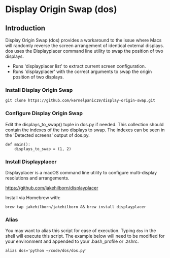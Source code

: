 # Display Origin Swap (dos)
## Introduction
Display Origin Swap (dos) provides a workaround to the issue where Macs will randomly reverse the screen arrangement of identical external displays. dos uses the Displayplacer command line utility to swap the position of two displays.

* Runs 'displayplacer list' to extract current screen configuration.  
* Runs 'displayplacer' with the correct arguments to swap the origin position of two displays.

### Install Display Origin Swap

```
git clone https://github.com/kernelpanic19/display-origin-swap.git
```

### Configure Display Origin Swap
Edit the displays_to_swap() tuple in dos.py if needed.  This collection should contain the indexes of the two displays to swap. The indexes can be seen in the 'Detected screens' output of dos.py.
```
def main():
    displays_to_swap = (1, 2)
```

### Install Displayplacer
Displayplacer is a macOS command line utility to configure multi-display resolutions and arrangements.

https://github.com/jakehilborn/displayplacer
 
Install via Homebrew with:
```
brew tap jakehilborn/jakehilborn && brew install displayplacer
```
### Alias
You may want to alias this script for ease of execution. Typing `dos` in the shell will execute this script.
The example below will need to be modified for your environment and appended to your .bash_profile or .zshrc.
```
alias dos='python ~/code/dos/dos.py'
```
